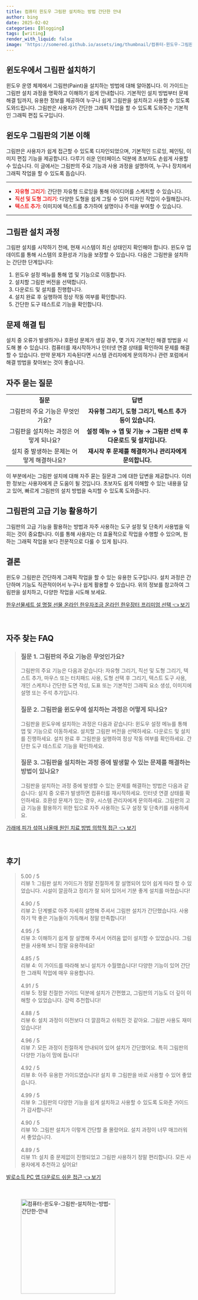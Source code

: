 ```yaml
---
title: 컴퓨터 윈도우 그림판 설치하는 방법 간단한 안내
author: bing
date: 2025-02-02
categories: [Blogging]
tags: [writing]
render_with_liquid: false
image: 'https://somered.github.io/assets/img/thumbnail/컴퓨터-윈도우-그림판-설치하는-방법-간단한-안내.webp'
---
```



<h2 id='윈도우_그림판_설치_방법'>윈도우에서 그림판 설치하기</h2>

<p>윈도우 운영 체제에서 그림판(Paint)을 설치하는 방법에 대해 알아봅니다. 이 가이드는 그림판 설치 과정을 명확하고 이해하기 쉽게 안내합니다. 기본적인 설치 방법부터 문제 해결 팁까지, 유용한 정보를 제공하여 누구나 쉽게 그림판을 설치하고 사용할 수 있도록 도와드립니다. 그림판은 사용자가 간단한 그래픽 작업을 할 수 있도록 도와주는 기본적인 그래픽 편집 도구입니다.</p>

<h2 id='그림판_기능_이해'>윈도우 그림판의 기본 이해</h2>

<p>그림판은 사용자가 쉽게 접근할 수 있도록 디자인되었으며, 기본적인 드로잉, 페인팅, 이미지 편집 기능을 제공합니다. 다루기 쉬운 인터페이스 덕분에 초보자도 손쉽게 사용할 수 있습니다. 이 글에서는 그림판의 주요 기능과 사용 과정을 설명하여, 누구나 장치에서 그래픽 작업을 할 수 있도록 돕습니다.</p>

<hr />

<ul>
    <li><b><span style="color: #ee2323;">자유형 그리기</span></b>: 간단한 자유형 드로잉을 통해 아이디어를 스케치할 수 있습니다.</li>
    <li><b><span style="color: #ee2323;">직선 및 도형 그리기</span></b>: 다양한 도형을 쉽게 그릴 수 있어 디자인 작업이 수월해집니다.</li>
    <li><b><span style="color: #ee2323;">텍스트 추가</span></b>: 이미지에 텍스트를 추가하여 설명이나 주석을 부여할 수 있습니다.</li>
</ul>

<hr />

<h2 id='그림판_설치_단계'>그림판 설치 과정</h2>

<p>그림판 설치를 시작하기 전에, 현재 시스템이 최신 상태인지 확인해야 합니다. 윈도우 업데이트를 통해 시스템의 호환성과 기능을 보장할 수 있습니다. 다음은 그림판을 설치하는 간단한 단계입니다:</p>

<ol>
    <li>윈도우 설정 메뉴를 통해 앱 및 기능으로 이동합니다.</li>
    <li>설치할 그림판 버전을 선택합니다.</li>
    <li>다운로드 및 설치를 진행합니다.</li>
    <li>설치 완료 후 실행하여 정상 작동 여부를 확인합니다.</li>
    <li>간단한 도구 테스트로 기능을 확인합니다.</li>
</ol>

<h2 id='문제해결_팁'>문제 해결 팁</h2>

<p>설치 중 오류가 발생하거나 호환성 문제가 생길 경우, 몇 가지 기본적인 해결 방법을 시도해 볼 수 있습니다. 컴퓨터를 재시작하거나 인터넷 연결 상태를 확인하여 문제를 해결할 수 있습니다. 만약 문제가 지속된다면 시스템 관리자에게 문의하거나 관련 포럼에서 해결 방법을 찾아보는 것이 좋습니다.</p>

<h2 id='자주_묻는_질문'>자주 묻는 질문</h2>

<table>
    <tr>
        <td style="text-align: center; height: 17px;"><b>질문</b></td>
        <td style="text-align: center; height: 17px;"><b>답변</b></td>
    </tr>
    <tr>
        <td style="text-align: center; height: 17px;">그림판의 주요 기능은 무엇인가요?</td>
        <td style="text-align: center; height: 17px;"><b>자유형 그리기, 도형 그리기, 텍스트 추가 등이 있습니다.</b></td>
    </tr>
    <tr>
        <td style="text-align: center; height: 17px;">그림판을 설치하는 과정은 어떻게 되나요?</td>
        <td style="text-align: center; height: 17px;"><b>설정 메뉴 → 앱 및 기능 → 그림판 선택 후 다운로드 및 설치입니다.</b></td>
    </tr>
    <tr>
        <td style="text-align: center; height: 17px;">설치 중 발생하는 문제는 어떻게 해결하나요?</td>
        <td style="text-align: center; height: 17px;"><b>재시작 후 문제를 해결하거나 관리자에게 문의합니다.</b></td>
    </tr>
</table>

<p>이 부분에서는 그림판 설치에 대해 자주 묻는 질문과 그에 대한 답변을 제공합니다. 이러한 정보는 사용자에게 큰 도움이 될 것입니다. 초보자도 쉽게 이해할 수 있는 내용을 담고 있어, 빠르게 그림판의 설치 방법을 숙지할 수 있도록 도와줍니다.</p>

<h2 id='그림판_고급_기능_사용법'>그림판의 고급 기능 활용하기</h2>

<p>그림판의 고급 기능을 활용하는 방법과 자주 사용하는 도구 설정 및 단축키 사용법을 익히는 것이 중요합니다. 이를 통해 사용자는 더 효율적으로 작업을 수행할 수 있으며, 원하는 그래픽 작업을 보다 전문적으로 다룰 수 있게 됩니다.</p>

<h2 id='결론'>결론</h2>

<p>윈도우 그림판은 간단하게 그래픽 작업을 할 수 있는 유용한 도구입니다. 설치 과정은 간단하며 기능도 직관적이어서 누구나 쉽게 활용할 수 있습니다. 위의 정보를 참고하여 그림판을 설치하고, 다양한 작업을 시도해 보세요.</p>


<p><a class="click-button" title="한우선물세트 설 명절 선물 온라인 한우자조금 온라인 한우장터 프리미엄 선택" href="https://somered.github.io/posts/%ED%95%9C%EC%9A%B0%EC%84%A0%EB%AC%BC%EC%84%B8%ED%8A%B8-%EC%84%A4-%EB%AA%85%EC%A0%88-%EC%84%A0%EB%AC%BC-%EC%98%A8%EB%9D%BC%EC%9D%B8-%ED%95%9C%EC%9A%B0%EC%9E%90%EC%A1%B0%EA%B8%88-%EC%98%A8%EB%9D%BC%EC%9D%B8-%ED%95%9C%EC%9A%B0%EC%9E%A5%ED%84%B0-%ED%94%84%EB%A6%AC%EB%AF%B8%EC%97%84-%EC%84%A0%ED%83%9D/" rel="dofollow">한우선물세트 설 명절 선물 온라인 한우자조금 온라인 한우장터 프리미엄 선택 👈 보기</a></p><br>
<h2 id='자주_찾는_FAQ'>자주 찾는 FAQ</h2>
<div itemscope="" itemtype="https://schema.org/FAQPage"> 
<blockquote> 
<div itemscope="" itemprop="mainEntity" itemtype="https://schema.org/Question"> 
<h3 itemprop="name">질문 1. 그림판의 주요 기능은 무엇인가요?</h3> 
<div itemscope="" itemprop="acceptedAnswer" itemtype="https://schema.org/Answer"> 
<span itemprop="text"> 
<p>그림판의 주요 기능은 다음과 같습니다: 자유형 그리기, 직선 및 도형 그리기, 텍스트 추가, 마우스 또는 터치패드 사용, 도형 선택 후 그리기, 텍스트 도구 사용, 개인 스케치나 간단한 도면 작성, 도표 또는 기본적인 그래픽 요소 생성, 이미지에 설명 또는 주석 추가입니다.</p> 
</span> 
</div> 
</div> 

<div itemscope="" itemprop="mainEntity" itemtype="https://schema.org/Question"> 
<h3 itemprop="name">질문 2. 그림판을 윈도우에 설치하는 과정은 어떻게 되나요?</h3> 
<div itemscope="" itemprop="acceptedAnswer" itemtype="https://schema.org/Answer"> 
<span itemprop="text"> 
<p>그림판을 윈도우에 설치하는 과정은 다음과 같습니다: 윈도우 설정 메뉴를 통해 앱 및 기능으로 이동하세요. 설치할 그림판 버전을 선택하세요. 다운로드 및 설치를 진행하세요. 설치 완료 후 그림판을 실행하여 정상 작동 여부를 확인하세요. 간단한 도구 테스트로 기능을 확인하세요.</p> 
</span> 
</div> 
</div> 

<div itemscope="" itemprop="mainEntity" itemtype="https://schema.org/Question"> 
<h3 itemprop="name">질문 3. 그림판을 설치하는 과정 중에 발생할 수 있는 문제를 해결하는 방법이 있나요?</h3> 
<div itemscope="" itemprop="acceptedAnswer" itemtype="https://schema.org/Answer"> 
<span itemprop="text"> 
<p>그림판을 설치하는 과정 중에 발생할 수 있는 문제를 해결하는 방법은 다음과 같습니다: 설치 중 오류가 발생하면 컴퓨터를 재시작하세요. 인터넷 연결 상태를 확인하세요. 호환성 문제가 있는 경우, 시스템 관리자에게 문의하세요. 그림판의 고급 기능을 활용하기 위한 팁으로 자주 사용하는 도구 설정 및 단축키를 사용하세요.</p> 
</span> 
</div> 
</div> 

</blockquote> 
</div>
<p><a class="click-button" title="가래에 피가 섞여 나올때 원인 치료 방법 의학적 접근" href="https://somered.github.io/posts/%EA%B0%80%EB%9E%98%EC%97%90-%ED%94%BC%EA%B0%80-%EC%84%9E%EC%97%AC-%EB%82%98%EC%98%AC%EB%95%8C-%EC%9B%90%EC%9D%B8-%EC%B9%98%EB%A3%8C-%EB%B0%A9%EB%B2%95-%EC%9D%98%ED%95%99%EC%A0%81-%EC%A0%91%EA%B7%BC/" rel="dofollow">가래에 피가 섞여 나올때 원인 치료 방법 의학적 접근 👈 보기</a></p><br>
<h2 id='후기'>후기</h2>
<div itemscope itemtype="https://schema.org/Product">
  <blockquote>
  <div itemprop="review" itemscope itemtype="https://schema.org/Review">
      <div itemprop="reviewRating" itemscope itemtype="https://schema.org/Rating"> <span itemprop="ratingValue">5.00</span> / <span itemprop="bestRating">5</span> </div>
      <span itemprop="reviewBody">리뷰 1: 그림판 설치 가이드가 정말 친절하게 잘 설명되어 있어 쉽게 따라 할 수 있었습니다. 시설이 깔끔하고 정리가 잘 되어 있어서 기분 좋게 설치를 마쳤습니다!</span>
  </div>
  <br>
  <div itemprop="review" itemscope itemtype="https://schema.org/Review">
      <div itemprop="reviewRating" itemscope itemtype="https://schema.org/Rating"> <span itemprop="ratingValue">4.90</span> / <span itemprop="bestRating">5</span> </div>
      <span itemprop="reviewBody">리뷰 2: 단계별로 아주 자세히 설명해 주셔서 그림판 설치가 간단했습니다. 사용하기 딱 좋은 기능들이 가득해서 정말 만족합니다!</span>
  </div>
  <br>
  <div itemprop="review" itemscope itemtype="https://schema.org/Review">
      <div itemprop="reviewRating" itemscope itemtype="https://schema.org/Rating"> <span itemprop="ratingValue">4.95</span> / <span itemprop="bestRating">5</span> </div>
      <span itemprop="reviewBody">리뷰 3: 이해하기 쉽게 잘 설명해 주셔서 어려움 없이 설치할 수 있었습니다. 그림판을 사용해 보니 정말 유용하네요!</span>
  </div>
  <br>
  <div itemprop="review" itemscope itemtype="https://schema.org/Review">
      <div itemprop="reviewRating" itemscope itemtype="https://schema.org/Rating"> <span itemprop="ratingValue">4.85</span> / <span itemprop="bestRating">5</span> </div>
      <span itemprop="reviewBody">리뷰 4: 이 가이드를 따라해 보니 설치가 수월했습니다! 다양한 기능이 있어 간단한 그래픽 작업에 매우 유용합니다.</span>
  </div>
  <br>
  <div itemprop="review" itemscope itemtype="https://schema.org/Review">
      <div itemprop="reviewRating" itemscope itemtype="https://schema.org/Rating"> <span itemprop="ratingValue">4.91</span> / <span itemprop="bestRating">5</span> </div>
      <span itemprop="reviewBody">리뷰 5: 정말 친절한 가이드 덕분에 설치가 간편했고, 그림판의 기능도 더 깊이 이해할 수 있었습니다. 강력 추천합니다!</span>
  </div>
  <br>
  <div itemprop="review" itemscope itemtype="https://schema.org/Review">
      <div itemprop="reviewRating" itemscope itemtype="https://schema.org/Rating"> <span itemprop="ratingValue">4.88</span> / <span itemprop="bestRating">5</span> </div>
      <span itemprop="reviewBody">리뷰 6: 설치 과정이 이전보다 더 깔끔하고 쉬워진 것 같아요. 그림판 사용도 재미있습니다!</span>
  </div>
  <br>
  <div itemprop="review" itemscope itemtype="https://schema.org/Review">
      <div itemprop="reviewRating" itemscope itemtype="https://schema.org/Rating"> <span itemprop="ratingValue">4.96</span> / <span itemprop="bestRating">5</span> </div>
      <span itemprop="reviewBody">리뷰 7: 모든 과정이 친절하게 안내되어 있어 설치가 간단했어요. 특히 그림판의 다양한 기능이 맘에 듭니다!</span>
  </div>
  <br>
  <div itemprop="review" itemscope itemtype="https://schema.org/Review">
      <div itemprop="reviewRating" itemscope itemtype="https://schema.org/Rating"> <span itemprop="ratingValue">4.92</span> / <span itemprop="bestRating">5</span> </div>
      <span itemprop="reviewBody">리뷰 8: 아주 유용한 가이드였습니다! 설치 후 그림판을 바로 사용할 수 있어 좋았습니다.</span>
  </div>
  <br>
  <div itemprop="review" itemscope itemtype="https://schema.org/Review">
      <div itemprop="reviewRating" itemscope itemtype="https://schema.org/Rating"> <span itemprop="ratingValue">4.99</span> / <span itemprop="bestRating">5</span> </div>
      <span itemprop="reviewBody">리뷰 9: 그림판의 다양한 기능을 쉽게 설치하고 사용할 수 있도록 도와준 가이드가 감사합니다!</span>
  </div>
  <br>
  <div itemprop="review" itemscope itemtype="https://schema.org/Review">
      <div itemprop="reviewRating" itemscope itemtype="https://schema.org/Rating"> <span itemprop="ratingValue">4.90</span> / <span itemprop="bestRating">5</span> </div>
      <span itemprop="reviewBody">리뷰 10: 그림판 설치가 이렇게 간단할 줄 몰랐어요. 설치 과정이 너무 매끄러워서 좋았습니다.</span>
  </div>
  <br>
  <div itemprop="review" itemscope itemtype="https://schema.org/Review">
      <div itemprop="reviewRating" itemscope itemtype="https://schema.org/Rating"> <span itemprop="ratingValue">4.89</span> / <span itemprop="bestRating">5</span> </div>
      <span itemprop="reviewBody">리뷰 11: 설치 중 문제없이 진행되었고 그림판 사용하기 정말 편리합니다. 모든 사용자에게 추천하고 싶어요!</span>
  </div>
  </blockquote>
</div>
<p><a class="click-button" title="발로소득 PC 앱 다운로드 쉬운 접근" href="https://somered.github.io/posts/%EB%B0%9C%EB%A1%9C%EC%86%8C%EB%93%9D-PC-%EC%95%B1-%EB%8B%A4%EC%9A%B4%EB%A1%9C%EB%93%9C-%EC%89%AC%EC%9A%B4-%EC%A0%91%EA%B7%BC/" rel="dofollow">발로소득 PC 앱 다운로드 쉬운 접근 👈 보기</a></p><br>
<figure class="image"><img src="https://somered.github.io/assets/img/thumbnail/컴퓨터-윈도우-그림판-설치하는-방법-간단한-안내.webp" alt="컴퓨터-윈도우-그림판-설치하는-방법-간단한-안내" width="256" height="256"></figure>